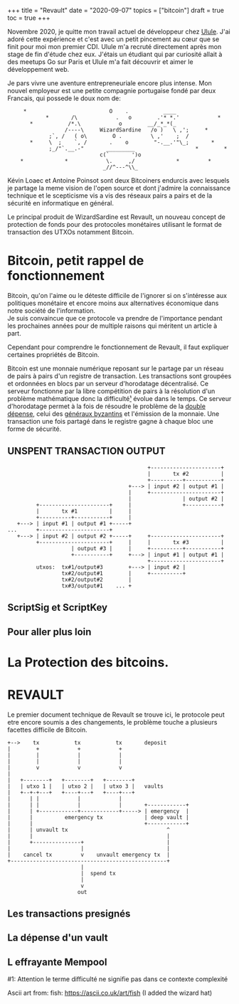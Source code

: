 +++ 
title = "Revault" 
date = "2020-09-07" 
topics = ["bitcoin"]
draft = true 
toc = true
+++

Novembre 2020, je quitte mon travail actuel de développeur chez
[Ulule](https://ulule.com). J'ai adoré cette expérience  et c'est avec un petit pincement
au cœur que se finit pour moi mon premier CDI. Ulule m'a recruté
directement après mon stage de fin d'étude chez eux. J'étais un étudiant
qui par curiosité allait à des meetups Go sur Paris et Ulule m'a fait
découvrir et aimer le développement web.

Je pars vivre une aventure entrepreneuriale encore plus intense.
Mon nouvel employeur est une petite compagnie portugaise fondé par deux
Francais, qui possede le doux nom de: 

```ascii
     *                          O    .           ____
            *       /\            .   o        .'* *.'            *
       *           /*.\            o        __/_*_*(_
                  /----\     WizardSardine   /o )   \ ,';     *
             ;`, /   ( o\        O .         \ ,'    ;  /
       *     \  ;    `, /       .    o        "-.__.'"\_;       *
             ;_/"`.__.-"       _________                   *        *
                             c(`       ')o
    *             *            \.     ,/             *         *
                              _//^---^\\_   
```

Kévin Loaec et Antoine Poinsot sont deux Bitcoiners endurcis avec
lesquels je partage la meme vision de l'open source et dont j'admire la
connaissance technique et le scepticisme vis a vis des réseaux pairs 
a pairs et de la sécurité en informatique en général.

Le principal produit de WizardSardine est Revault, un nouveau concept de
protection de fonds pour des protocoles monétaires utilisant le format
de transaction des UTXOs notamment Bitcoin. 

# Bitcoin, petit rappel de fonctionnement

Bitcoin, qu'on l'aime ou le déteste difficile de l'ignorer si on s'intéresse
aux politiques monétaire et encore moins aux alternatives économique 
dans notre société de l'information.   
Je suis convaincue que ce protocole va prendre de l'importance pendant les
prochaines années pour de multiple raisons qui méritent un article à part.

Cependant pour comprendre le fonctionnement de Revault, il faut expliquer certaines
propriétés de Bitcoin.

Bitcoin est une monnaie numérique reposant sur le partage par un réseau de pairs à
pairs d'un registre de transaction. Les transactions sont groupées et
ordonnées en blocs par un serveur d'horodatage décentralisé.
Ce serveur fonctionne par la libre compétition de pairs à la résolution 
d'un problème mathématique donc la difficulté[¹](#1) évolue dans le temps. 
Ce serveur d'horodatage permet à la fois de résoudre le problème de 
la [double dépense](https://fr.wikipedia.org/wiki/Double_d%C3%A9pense), 
celui des [généraux byzantins]() 
et l'émission de la monnaie. 
Une transaction une fois partagé dans le registre gagne à chaque bloc
une forme de sécurité.

## UNSPENT TRANSACTION OUTPUT

```ascii
                                            +----------------------+
                                            |       tx #2          |
                                            +----------+-----------+
                                      +---> | input #2 | output #1 |
                                      |     +----------------------+
                                      |                | output #2 |
         +----------------------+     |                +-----------+
         |       tx #1          |     |
         +----------+-----------+     |
   +---> | input #1 | output #1 +-----+
...      +----------------------+
   +---> | input #2 | output #2 +-----+     +----------------------+
         +----------------------+     |     |       tx #3          |
                    | output #3 |     |     +----------+-----------+
                    +-----------+     +---> | input #1 | output #1 |
                                            +----------------------+
         utxos:  tx#1/output#3        +---> | input #2 |
                 tx#2/output#1        |     +----------+
                 tx#2/output#2        |
                 tx#3/output#1    ... +

```

## ScriptSig et ScriptKey


## Pour aller plus loin

                 
# La Protection des bitcoins.


# REVAULT

Le premier document technique de Revault se trouve ici,
le protocole peut etre encore soumis a des changements, le problème 
touche a plusieurs facettes difficile de Bitcoin.

```ascii
+-->    tx           tx           tx       deposit
|        +            +            +
|        |            |            |
|        |            |            |
|        v            v            v
|
|   +--------+   +--------+   +--------+
|   | utxo 1 |   | utxo 2 |   | utxo 3 |   vaults
|   +--+-+---+   +----+---+   +----+---+
|      | |            |            |
|      | |            |            |       +------------+
|      | +------------+------------+-----> | emergency  |
|      |          emergency tx             | deep vault |
|      |                                   +------------+
|      | unvault tx                               ^
|      |                                          |
|      +---------------+                          |
|                      |                          |
|    cancel tx         v    unvault emergency tx  |
+-------------------------------------------------+
                       |
                       |  spend tx
                       |
                       v
                      out
```

## Les transactions presignés

## La dépense d'un vault

## L effrayante Mempool

#1: Attention le terme difficulté ne signifie pas dans ce contexte complexité

Ascii art from:
fish: https://ascii.co.uk/art/fish (I added the wizard hat)
